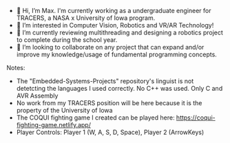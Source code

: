 - 👋 Hi, I’m Max. I'm currently working as a undergraduate engineer for TRACERS, a NASA x University of Iowa program.
- 👀 I’m interested in Computer Vision, Robotics and VR/AR Technology!
- 🌱 I’m currently reviewing multithreading and designing a robotics project to complete during the school year.
- 💞️ I’m looking to collaborate on any project that can expand and/or improve my knowledge/usage of fundamental programming concepts.

Notes: 
- The "Embedded-Systems-Projects" repository's linguist is not detetcting the languages I used correctly. No C++ was used. Only C and AVR Assembly
- No work from my TRACERS position will be here because it is the property of the University of Iowa
- The COQUI fighting game I created can be played here: https://coqui-fighting-game.netlify.app/
- Player Controls:  Player 1 (W, A, S, D, Space), Player 2 (ArrowKeys)
<!---
max-proj17/max-proj17 is a ✨ special ✨ repository because its `README.md` (this file) appears on your GitHub profile.
You can click the Preview link to take a look at your changes.
--->
